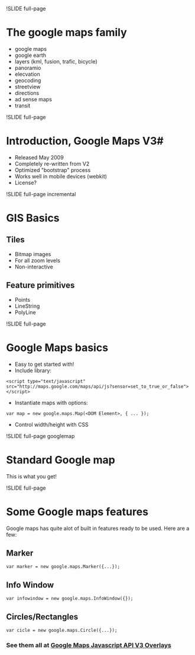 !SLIDE full-page

# The google maps family
* google maps
* google earth
* layers (kml, fusion, trafic, bicycle)
* panoramio
* elecvation
* geocoding
* streetview
* directions
* ad sense maps
* transit

!SLIDE full-page
# Introduction, Google Maps V3#
* Released May 2009
* Completely re-written from V2
* Optimized "bootstrap" process
* Works well in mobile devices (webkit)
* License?


!SLIDE full-page incremental
# GIS Basics
## Tiles ##
  - Bitmap images
  - For all zoom levels
  - Non-interactive

## Feature primitives ##
  - Points
  - LineString
  - PolyLine


!SLIDE full-page
# Google Maps basics #
* Easy to get started with!
* Include library:

`<script type="text/javascript" src="http://maps.google.com/maps/api/js?sensor=set_to_true_or_false"></script>`

* Instantiate maps with options:

`var map = new google.maps.Map(<DOM Element>, { ... });`

* Control width/height with CSS


!SLIDE full-page googlemap
# Standard Google map #
This is what you get!
<div class="gmaps"><div id="canvas"></div></div>
<script>
  var map = new google.maps.Map(document.getElementById("canvas"), Gmap.Options());
  $('.googlemap').bind("showoff:show", function() {
    google.maps.event.trigger(map, 'resize');
    map.setCenter(Gmap.LatLng());
  });
</script>

!SLIDE full-page
# Some Google maps features
Google maps has quite alot of built in features ready to be used. Here are a few:
## Marker ##
`var marker = new google.maps.Marker({...});`
## Info Window ##
`var infowindow = new google.maps.InfoWindow({});`
## Circles/Rectangles ##
`var cicle = new google.maps.Circle({...});`

### See them all at [Google Maps Javascript API V3 Overlays](http://code.google.com/intl/sv-SE/apis/maps/documentation/javascript/overlays.html) ###
